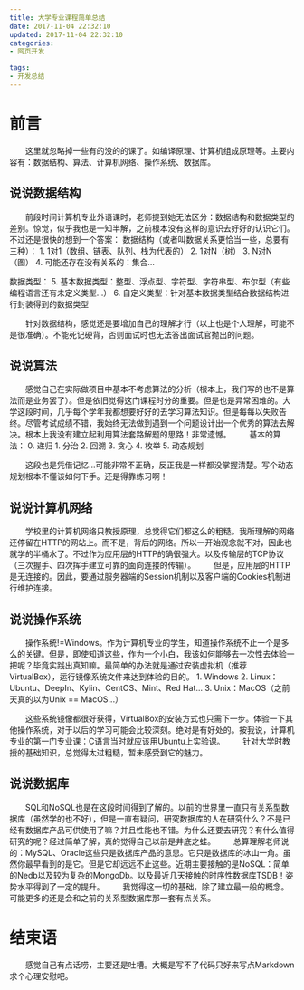 ```yaml
---
title: 大学专业课程简单总结
date: 2017-11-04 22:32:10
updated: 2017-11-04 22:32:10
categories:
- 网页开发

tags:
- 开发总结
---
```

# 前言
&emsp;&emsp;这里就忽略掉一些有的没的的课了。如编译原理、计算机组成原理等。主要内容有：数据结构、算法、计算机网络、操作系统、数据库。

<!-- more -->
## 说说数据结构
&emsp;&emsp;前段时间计算机专业外语课时，老师提到她无法区分：数据结构和数据类型的差别。惊觉，似乎我也是一知半解，之前根本没有这样的意识去好好的认识它们。不过还是很快的想到一个答案：
数据结构（或者叫数据关系更恰当一些，总要有三种）：
	1. 1对1（数组、链表、队列、栈为代表的）
	2. 1对N（树）
	3. N对N（图）
	4. 可能还存在没有关系的：集合...

数据类型：
	5. 基本数据类型：整型、浮点型、字符型、字符串型、布尔型（有些编程语言还有未定义类型...）
	6. 自定义类型：针对基本数据类型结合数据结构进行封装得到的数据类型

&emsp;&emsp;针对数据结构，感觉还是要增加自己的理解才行（以上也是个人理解，可能不是很准确）。不能死记硬背，否则面试时也无法答出面试官抛出的问题。

## 说说算法
&emsp;&emsp;感觉自己在实际做项目中基本不考虑算法的分析（根本上，我们写的也不是算法而是业务罢了）。但是依旧觉得这门课程时分的重要。但是也是异常困难的。大学这段时间，几乎每个学年我都想要好好的去学习算法知识。但是每每以失败告终。尽管考试成绩不错，我始终无法做到遇到一个问题设计出一个优秀的算法去解决。根本上我没有建立起利用算法套路解题的思路！非常遗憾。
&emsp;&emsp;基本的算法：
	0. 递归
	1. 分治
	2. 回溯
	3. 贪心
	4. 枚举
	5. 动态规划

&emsp;&emsp;这段也是凭借记忆...可能非常不正确，反正我是一样都没掌握清楚。写个动态规划根本不懂该如何下手。还是得靠练习啊！

## 说说计算机网络
&emsp;&emsp;学校里的计算机网络只教授原理，总觉得它们都这么的粗糙。我所理解的网络还停留在HTTP的网站上。而不是，背后的网络。所以一开始观念就不对，因此也就学的半桶水了。不过作为应用层的HTTP的确很强大。以及传输层的TCP协议（三次握手、四次挥手建立可靠的面向连接的传输）。
&emsp;&emsp;但是，应用层的HTTP是无连接的。因此，要通过服务器端的Session机制以及客户端的Cookies机制进行维护连接。

## 说说操作系统
&emsp;&emsp;操作系统!=Windows。作为计算机专业的学生，知道操作系统不止一个是多么的关键。但是，即使知道这些，作为一个小白，我该如何能够去一次性去体验一把呢？毕竟实践出真知嘛。最简单的办法就是通过安装虚拟机（推荐VirtualBox），运行镜像系统文件来达到体验的目的。
	1. Windows
	2. Linux：Ubuntu、DeepIn、Kylin、CentOS、Mint、Red Hat...
	3. Unix：MacOS（之前天真的以为Unix == MacOS...）

&emsp;&emsp;这些系统镜像都很好获得，VirtualBox的安装方式也只需下一步。体验一下其他操作系统，对于以后的学习可能会比较深刻。绝对是有好处的。按我说，计算机专业的第一门专业课：C语言当时就应该用Ubuntu上实验课。
&emsp;&emsp;针对大学时教授的基础知识，总觉得太过粗糙，暂未感受到它的魅力。

## 说说数据库
&emsp;&emsp;SQL和NoSQL也是在这段时间得到了解的。以前的世界里一直只有关系型数据库（虽然学的也不好），但是一直有疑问，研究数据库的人在研究什么？不是已经有数据库产品可供使用了嘛？并且性能也不错。为什么还要去研究？有什么值得研究的呢？经过简单了解，真的觉得自己以前是井底之蛙。
&emsp;&emsp;总算理解老师说的：MySQL、Oracle这些只是数据库产品的意思。它只是数据库的冰山一角。虽然你最早看到的是它。但是它却远远不止这些。近期主要接触的是NoSQL：简单的Nedb以及较为复杂的MongoDb。以及最近几天接触的时序性数据库TSDB！姿势水平得到了一定的提升。
&emsp;&emsp;我觉得这一切的基础，除了建立最一般的概念。可能更多的还是会和之前的关系型数据库那一套有点关系。

# 结束语
&emsp;&emsp;感觉自己有点话唠，主要还是吐槽。大概是写不了代码只好来写点Markdown求个心理安慰吧。